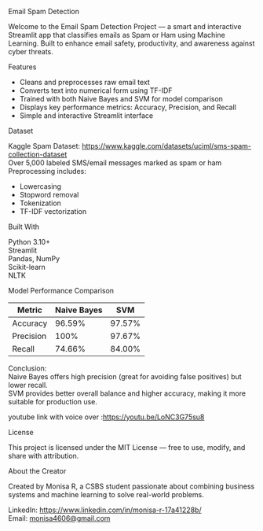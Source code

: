 Email Spam Detection

Welcome to the Email Spam Detection Project — a smart and interactive Streamlit app that classifies emails as Spam or Ham using Machine Learning. Built to enhance email safety, productivity, and awareness against cyber threats.

Features

- Cleans and preprocesses raw email text  
- Converts text into numerical form using TF-IDF  
- Trained with both Naive Bayes and SVM for model comparison  
- Displays key performance metrics: Accuracy, Precision, and Recall  
- Simple and interactive Streamlit interface

Dataset

Kaggle Spam Dataset: https://www.kaggle.com/datasets/uciml/sms-spam-collection-dataset  
Over 5,000 labeled SMS/email messages marked as spam or ham  
Preprocessing includes:
- Lowercasing
- Stopword removal
- Tokenization
- TF-IDF vectorization

Built With

Python 3.10+  
Streamlit  
Pandas, NumPy  
Scikit-learn  
NLTK

Model Performance Comparison

| Metric     | Naive Bayes | SVM           |
|------------|-------------|---------------|
| Accuracy   | 96.59%      | 97.57%        |
| Precision  | 100%        | 97.67%        |
| Recall     | 74.66%      | 84.00%        |

Conclusion:  
Naive Bayes offers high precision (great for avoiding false positives) but lower recall.  
SVM provides better overall balance and higher accuracy, making it more suitable for production use.





youtube link with voice over :https://youtu.be/LoNC3G75su8

License

This project is licensed under the MIT License — free to use, modify, and share with attribution.

About the Creator

Created by Monisa R, a CSBS student passionate about combining business systems and machine learning to solve real-world problems.

LinkedIn: https://www.linkedin.com/in/monisa-r-17a41228b/  
Email: monisa4606@gmail.com


